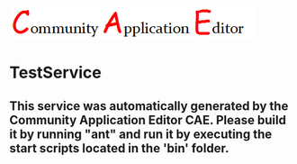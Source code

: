 ![CAE](https://github.com/CAE-Community-Application-Editor/microservice-TestService/blob/master/img/logo.png)  

TestService
===================


This service was automatically generated by the Community Application Editor CAE. Please build it by running "ant" and run it by executing the start scripts located in the 'bin' folder.
---------------
